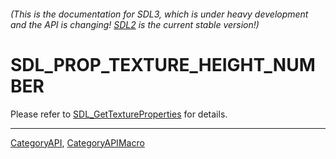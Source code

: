 ###### (This is the documentation for SDL3, which is under heavy development and the API is changing! [SDL2](https://wiki.libsdl.org/SDL2/) is the current stable version!)
# SDL_PROP_TEXTURE_HEIGHT_NUMBER

Please refer to [SDL_GetTextureProperties](SDL_GetTextureProperties) for details.

----
[CategoryAPI](CategoryAPI), [CategoryAPIMacro](CategoryAPIMacro)

